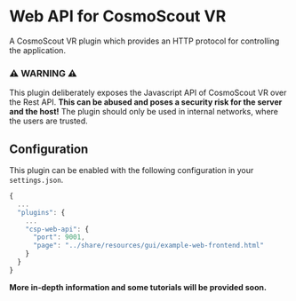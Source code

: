 <!-- 
SPDX-FileCopyrightText: German Aerospace Center (DLR) <cosmoscout@dlr.de>
SPDX-License-Identifier: CC-BY-4.0
 -->

# Web API for CosmoScout VR

A CosmoScout VR plugin which provides an HTTP protocol for controlling the application.

### ⚠️ **WARNING** ⚠️
This plugin deliberately exposes the Javascript API of CosmoScout VR over the Rest API. **This can be abused and poses a security risk for the server and the host!** The plugin should only be used in internal networks, where the users are trusted.

## Configuration

This plugin can be enabled with the following configuration in your `settings.json`.

```javascript
{
  ...
  "plugins": {
    ...
    "csp-web-api": {
      "port": 9001,
      "page": "../share/resources/gui/example-web-frontend.html"
    }
  }
}
```

**More in-depth information and some tutorials will be provided soon.**
